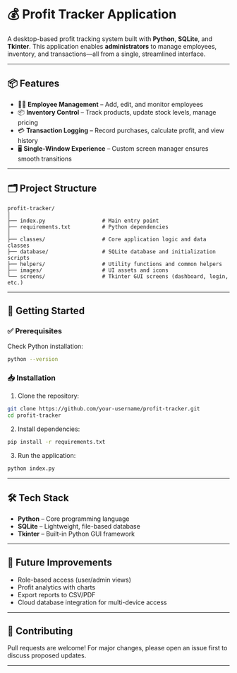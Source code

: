 # 💰 Profit Tracker Application

A desktop-based profit tracking system built with **Python**, **SQLite**, and **Tkinter**. This application enables **administrators** to manage employees, inventory, and transactions—all from a single, streamlined interface.

---

## 📦 Features

* 🧑‍💼 **Employee Management** – Add, edit, and monitor employees
* 📦 **Inventory Control** – Track products, update stock levels, manage pricing
* 💳 **Transaction Logging** – Record purchases, calculate profit, and view history
* 🖥️ **Single-Window Experience** – Custom screen manager ensures smooth transitions

---

## 🗂️ Project Structure

```
profit-tracker/
│
├── index.py                  # Main entry point
├── requirements.txt          # Python dependencies
│
├── classes/                  # Core application logic and data classes
├── database/                 # SQLite database and initialization scripts
├── helpers/                  # Utility functions and common helpers
├── images/                   # UI assets and icons
└── screens/                  # Tkinter GUI screens (dashboard, login, etc.)
```

---

## 🚀 Getting Started

### ✅ Prerequisites

Check Python installation:

```bash
python --version
```

### 📥 Installation

1. Clone the repository:

```bash
git clone https://github.com/your-username/profit-tracker.git
cd profit-tracker
```

2. Install dependencies:

```bash
pip install -r requirements.txt
```

3. Run the application:

```bash
python index.py
```

---

## 🛠️ Tech Stack

* **Python** – Core programming language
* **SQLite** – Lightweight, file-based database
* **Tkinter** – Built-in Python GUI framework

---

## 📌 Future Improvements

* Role-based access (user/admin views)
* Profit analytics with charts
* Export reports to CSV/PDF
* Cloud database integration for multi-device access

---

## 🤝 Contributing

Pull requests are welcome! For major changes, please open an issue first to discuss proposed updates.

---
